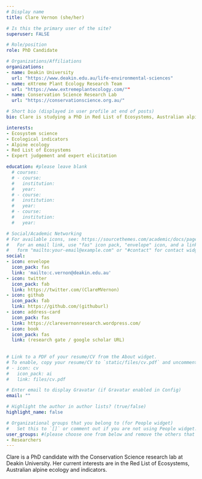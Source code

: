 ```yaml
---
# Display name
title: Clare Vernon (she/her)

# Is this the primary user of the site?
superuser: FALSE

# Role/position
role: PhD Candidate

# Organizations/Affiliations
organizations:
- name: Deakin University
  url: "https://www.deakin.edu.au/life-environmental-sciences"
- name: eXtreme Plant Ecology Research Team
  url: "https://www.extremeplantecology.com/""
- name: Conservation Science Research Lab
  url: "https://conservationscience.org.au/"

# Short bio (displayed in user profile at end of posts)
bio: Clare is studying a PhD in Red List of Ecosystems, Australian alpine ecology and indicators. 

interests:
- Ecosystem science
- Ecological indicators
- Alpine ecology
- Red List of Ecosystems
- Expert judgement and expert elicitation

education: #please leave blank
  # courses:
  # - course:
  #   institution:
  #   year:
  # - course:
  #   institution:
  #   year:
  # - course:
  #   institution:
  #   year:

# Social/Academic Networking
# For available icons, see: https://sourcethemes.com/academic/docs/page-builder/#icons
#   For an email link, use "fas" icon pack, "envelope" icon, and a link in the
#   form "mailto:your-email@example.com" or "#contact" for contact widget.
social:
- icon: envelope
  icon_pack: fas
  link: 'mailto:c.vernon@deakin.edu.au'
- icon: twitter
  icon_pack: fab
  link: https://twitter.com/(ClareMVernon)
- icon: github
  icon_pack: fab
  link: https://github.com/(githuburl)
- icon: address-card
  icon_pack: fas
  link: https://clarevernonresearch.wordpress.com/
- icon: book
  icon_pack: fas
  link: (research gate / google scholar URL)
    
  
# Link to a PDF of your resume/CV from the About widget.
# To enable, copy your resume/CV to `static/files/cv.pdf` and uncomment the lines below.
# - icon: cv
#   icon_pack: ai
#   link: files/cv.pdf

# Enter email to display Gravatar (if Gravatar enabled in Config)
email: ""

# Highlight the author in author lists? (true/false)
highlight_name: false

# Organizational groups that you belong to (for People widget)
#   Set this to `[]` or comment out if you are not using People widget.
user_groups: #(please choose one from below and remove the others that aren't needed)
- Researchers
---
```


Clare is a PhD candidate with the Conservation Science research lab at Deakin University. Her current interests are in the Red List of Ecosystems, Australian alpine ecology and indicators. 